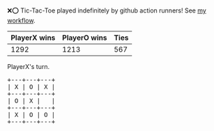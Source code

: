 :x::o: Tic-Tac-Toe played indefinitely by github action runners! See [my workflow](.github/workflows/play.yaml).

|PlayerX wins|PlayerO wins|Ties|
|-|-|-|
|1292|1213|567|

PlayerX's turn.

<pre>
+---+---+---+
| X | O | X |
+---+---+---+
| O | X |   |
+---+---+---+
| X | O | O |
+---+---+---+
</pre>